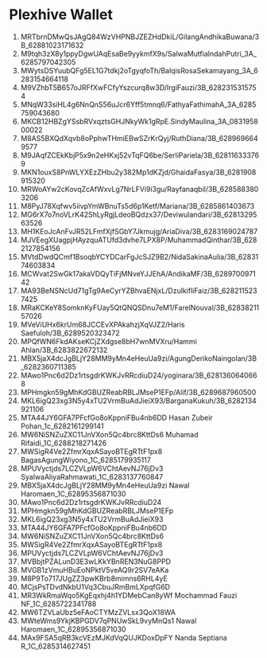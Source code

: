 # Plexhive Wallet

1. MRTbrnDMwQsJAgQ84WzVHPNBJZEZHdDkiL/GilangAndhikaBuwana/3B_62881023171632
2. M9tqh3zX8y1ppyDgwUAqEsaBe9yykmfX9s/SalwaMutfiaIndahPutri_3A_6285797042305
3. MWytsDSYuubQFg5EL1G7tdkj2oTgyqfoTh/BalqisRosaSekamayang_3A_6283154664118
4. M9VZhbT5B657oJRFfXwFCfyYszcurq8w3D/IrgiFauzi/3B_6282315315754
5. MNqW33siHL4g6NnQnS56uJcr6Yff5tmnq6/FathyaFathimahA_3A_6285759043680
6. MKCB12HBZgYSsbRVxqztsGHJNkyWk1gRpE.SindyMaulina_3A_083195800022
7. M8AS5BXQdXqvb8oPphwTHmiEBwSZrKrQyj/RuthDiana/3B_6289696649577
8. M9JAqfZCEkKbjP5x9n2eHKxj52vTqFQ6be/SerliPariela/3B_628116333769
9. MKN1ouxS8PnWLYXEzZHbu2y382Mp1dKZjd/GhaidaFasya/3B_6281908915320
10. MRWoAYw2cKovqZcAfWxvLg7NrLFVi9i3gu/Rayfanaqbil/3B_6285883803206
11. M8PyJ78Xqfwv5iivpYmWBnuTs5d6p1Ketf/Mariana/3B_6285861403673
12. MG6rX7o7noVLrK42ShLyRgjLdeoBQdzx37/Deviwulandari/3B_6281329563526
13. MH1KEoJcAnFvJR52LFmfXjfSGbY7Jkmujg/AriaDiva/3B_6283169024787
14. MJVEegXUagpjHAyzquATUfd3dvhe7LPX8P/MuhammadQinthar/3B_6282127854156
15. MVtdDwdQCmf1BsoqbYCYDCarFgJcSJZ9B2/NidaSakinaAulia/3B_6283174603834
16. MCWvat2SwGk17akaVDQyTiFjMNveYJJEhA/AndikaMF/3B_628970097142
17. MA93BeNSNcUd71gTg9AeCyrYZBhvaENjxL/DzulkifliFaiz/3B_6282115237425
18. MRaKCKeY8SomknKyFUay5QtQNQSDnu7eM1/FarelNouval/3B_6283821157026
19. MVeViUHx6krUm68JCCEvXPAkahzjXqVJZ2/Haris Saefuloh/3B_6289520323472
20. MPQfWN6FkdAKseKCjZXdgse8bH7wnMVXru/Hammi Ahlan/3B_6283822672132
21. MBX5jaX4dcJgBLjY28MM9yMn4eHeuUa9zi/AgungDerikoNaingolan/3B_6282360711385
22. MAwo1Pnc6d2Dz1rtsgdrKWKJvRRcdiuD24/yoginara/3B_6281360640668
23. MPHmgkn59gMhKdGBUZReabRBLJMseP1EFp/Alif/3B_6289687960500
24. MKL6igQ23xg3N5y4xTU2VrmBuAdJieiX93/BarganaKukuh/3B_6282134921106
25. MTA44JY6GFA7PFcfGo8oKppniFBu4nb6DD Hasan Zubeir Pohan_1c_6282161299141
26. MW6NiSNZuZXC11JnVXon5Qc4brc8KttDs6 Muhamad Rifaidi_1C_6288218271426
27. MWSigR4Ve2ZfmrXqxASayoBTEgRTtF1px8 BagasAgungWiyono_1C_6285179935117
28. MPUVyctjds7LCZVLpW6VChtAevNJ76jDv3 SyalwaAliyaRahmawati_1C_6283137760847
29. MBX5jaX4dcJgBLjY28MM9yMn4eHeuUa9zi Nawal Haromaen_1C_62895356871030
30. MAwo1Pnc6d2Dz1rtsgdrKWKJvRRcdiuD24 
31. MPHmgkn59gMhKdGBUZReabRBLJMseP1EFp
32. MKL6igQ23xg3N5y4xTU2VrmBuAdJieiX93
33. MTA44JY6GFA7PFcfGo8oKppniFBu4nb6DD
34. MW6NiSNZuZXC11JnVXon5Qc4brc8KttDs6
35. MWSigR4Ve2ZfmrXqxASayoBTEgRTtF1px8
36. MPUVyctjds7LCZVLpW6VChtAevNJ76jDv3
37. MVBbjtPZALunD3E3wLKkYBnREN3NuG8PPD
38. MVGB1zVmuHBuEoNPktV5veAQ9r2SV7eAKa
39. M8P9To717JUgZZ3pwKBrb8mimns6RHL4yE
40. MCjsPsTDvdNkbU1Vq3CbuJRmBmLXpqfG6D
41. MR3WkRmaWqo5KgEqxhj4h1YDMebCan8yWf Mochammad Fauzi NF_1C_6285722341788
42. MW6TZVLaUbz5eFAoCTYMzZVLsx3QoX18WA
43. MWteWms9YkjKBPGDV7qPNUwSkL9vyMnQs1 Nawal Haromaen_1C_62895356871030
44. MAx9FSA5qRB3kcVEzMJKdVqQUJKDoxDpFY Nanda Septiana R_1C_6285314627451
